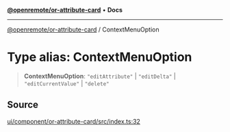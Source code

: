 [**@openremote/or-attribute-card**](../README.md) • **Docs**

***

[@openremote/or-attribute-card](../globals.md) / ContextMenuOption

# Type alias: ContextMenuOption

> **ContextMenuOption**: `"editAttribute"` \| `"editDelta"` \| `"editCurrentValue"` \| `"delete"`

## Source

[ui/component/or-attribute-card/src/index.ts:32](https://github.com/openremote/openremote/blob/42cb01cba1a7d305ff5c67894c04424caf0a0b79/ui/component/or-attribute-card/src/index.ts#L32)
